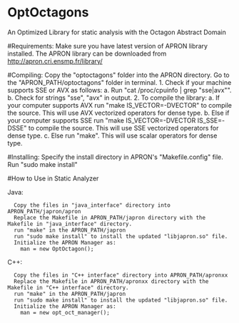 # OptOctagons
An Optimized Library for static analysis with the Octagon Abstract Domain

#Requirements:
  Make sure you have latest version of APRON library installed. The APRON library can be downloaded from
    http://apron.cri.ensmp.fr/library/
  
#Compiling:
    Copy the "optoctagons" folder into the APRON directory.
    Go to the "APRON_PATH/optoctagons" folder in terminal.
		1. Check if your machine supports SSE or AVX as follows:
			a. Run "cat /proc/cpuinfo | grep "sse\|avx"".
			b. Check for strings "sse", "avx" in output.
		2. To compile the library: 
			a. If your computer supports AVX run "make IS_VECTOR=-DVECTOR" to compile the source. This will use AVX vectorized operators for dense type.
			b. Else if your computer supports SSE run "make IS_VECTOR=-DVECTOR IS_SSE=-DSSE" to compile the source. This will use SSE vectorized operators for dense type.
			c. Else run "make". This will use scalar operators for dense type.
      
#Installing:
    Specify the install directory in APRON's "Makefile.config" file.
    Run "sudo make install"
    
#How to Use in Static Analyzer

  Java:
	
      Copy the files in "java_interface" directory into APRON_PATH/japron/apron
      Replace the Makefile in APRON_PATH/japron directory with the Makefile in "java_interface" directory.
      run "make" in the APRON_PATH/japron
      run "sudo make install" to install the updated "libjapron.so" file.
      Initialize the APRON Manager as:
        man = new OptOctagon();
      
  C++:
      
      Copy the files in "C++ interface" directory into APRON_PATH/apronxx
      Replace the Makefile in APRON_PATH/apronxx directory with the Makefile in "C++ interface" directory.
      run "make" in the APRON_PATH/japron
      run "sudo make install" to install the updated "libjapron.so" file.
      Initialize the APRON Manager as:
        man = new opt_oct_manager();
